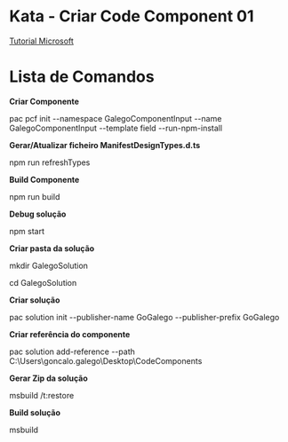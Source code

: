 # Kata - Criar Code Component 01

[Tutorial Microsoft](https://learn.microsoft.com/en-us/power-apps/developer/component-framework/implementing-controls-using-typescript)


# Lista de Comandos

**Criar Componente**

pac pcf init --namespace GalegoComponentInput --name GalegoComponentInput --template field --run-npm-install

**Gerar/Atualizar ficheiro ManifestDesignTypes.d.ts**

npm run refreshTypes

**Build Componente**

npm run build

**Debug solução**

npm start

**Criar pasta da solução**

mkdir GalegoSolution

cd GalegoSolution

**Criar solução**

pac solution init --publisher-name GoGalego --publisher-prefix GoGalego

**Criar referência do componente**

pac solution add-reference --path C:\Users\goncalo.galego\Desktop\CodeComponents

**Gerar Zip da solução**

msbuild /t:restore

**Build solução**

msbuild
